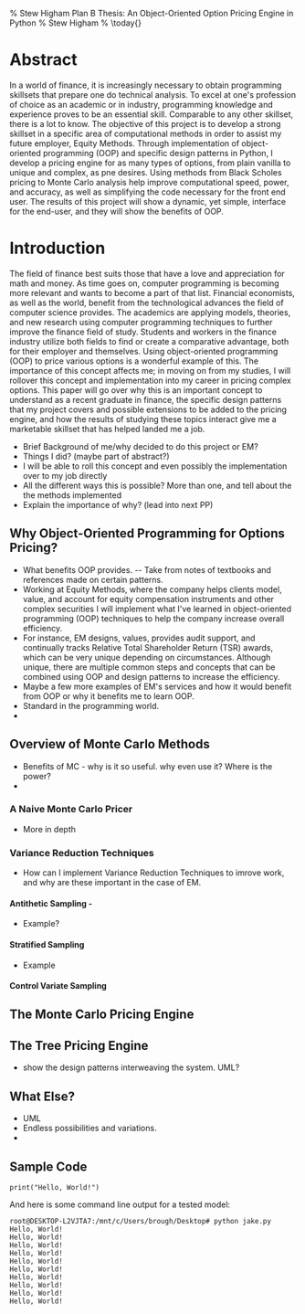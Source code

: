 % Stew Higham Plan B Thesis: An Object-Oriented Option Pricing Engine in Python
% Stew Higham
% \today{}

# Abstract

In a world of finance, it is increasingly necessary to obtain programming skillsets that prepare one do technical analysis.  To excel at one's profession of choice as an academic or in industry, programming knowledge and experience proves to be an essential skill.  Comparable to any other skillset, there is a lot to know.  The objective of this project is to develop a strong skillset in a specific area of computational methods in order to assist my future employer, Equity Methods.  Through implementation of object-oriented programming (OOP) and specific design patterns in Python, I develop a pricing engine for as many types of options, from plain vanilla to unique and complex, as pne desires.  Using methods from Black Scholes pricing to Monte Carlo analysis help improve computational speed, power, and accuracy, as well as simplifying the code necessary for the front end user.  The results of this project will show a dynamic, yet simple, interface for the end-user, and they will show the benefits of OOP.

# Introduction

The field of finance best suits those that have a love and appreciation for math and money.  As time goes on, computer programming is becoming more relevant and wants to become a part of that list.  Financial economists, as well as the world, benefit from the technological advances the field of computer science provides.  The academics are applying models, theories, and new research using computer programming techniques to further improve the finance field of study.  Students and workers in the finance industry utilize both fields to find or create a comparative advantage, both for their employer and themselves.  Using object-oriented programming (OOP) to price various options is a wonderful example of this.  The importance of this concept affects me; in moving on from my studies, I will rollover this concept and implementation into my career in pricing complex options.  This paper will go over why this is an important concept to understand as a recent graduate in finance, the specific design patterns that my project covers and possible extensions to be added to the pricing engine, and how the results of studying these topics interact give me a marketable skillset that has helped landed me a job.

- Brief Background of me/why decided to do this project or EM?
- Things I did?  (maybe part of abstract?)
- I will be able to roll this concept and even possibly the implementation over to my job directly
- All the different ways this is possible?  More than one, and tell about the the methods implemented
- Explain the importance of why? (lead into next PP)

## Why Object-Oriented Programming for Options Pricing?

- What benefits OOP provides. -- Take from notes of textbooks and references made on certain patterns.
- Working at Equity Methods, where the company helps clients model, value, and account for equity compensation instruments and other complex securities I will implement what I've learned in object-oriented programming (OOP) techniques to help the company increase overall efficiency.
- For instance, EM designs, values, provides audit support, and continually tracks Relative Total Shareholder Return (TSR) awards, which can be very unique depending on circumstances.  Although unique, there are multiple common steps and concepts that can be combined using OOP and design patterns to increase the efficiency.
- Maybe a few more examples of EM's services and how it would benefit from OOP or why it benefits me to learn OOP.
- Standard in the programming world.  
- 



## Overview of Monte Carlo Methods

- Benefits of MC - why is it so useful.  why even use it?  Where is the power?
- 

### A Naive Monte Carlo Pricer
- More in depth


### Variance Reduction Techniques

- How can I implement Variance Reduction Techniques to imrove work, and why are these important in the case of EM.

#### Antithetic Sampling - 
- Example?

#### Stratified Sampling
- Example

#### Control Variate Sampling


## The Monte Carlo Pricing Engine


## The Tree Pricing Engine
- show the design patterns interweaving the system.  UML?


## What Else?
- UML 
- Endless possibilities and variations.
- 


## Sample Code 

```{python}
print("Hello, World!")
```

And here is some command line output for a tested model:

```
root@DESKTOP-L2VJTA7:/mnt/c/Users/brough/Desktop# python jake.py
Hello, World!
Hello, World!
Hello, World!
Hello, World!
Hello, World!
Hello, World!
Hello, World!
Hello, World!
Hello, World!
Hello, World!
```


